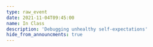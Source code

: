 ```yaml
---
type: raw_event
date: 2021-11-04T09:45:00
name: In Class
description: 'Debugging unhealthy self-expectations'
hide_from_announcments: true
---
```


